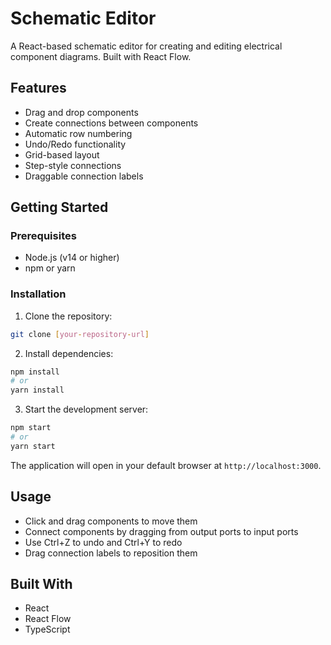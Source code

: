 # Schematic Editor

A React-based schematic editor for creating and editing electrical component diagrams. Built with React Flow.

## Features

- Drag and drop components
- Create connections between components
- Automatic row numbering
- Undo/Redo functionality
- Grid-based layout
- Step-style connections
- Draggable connection labels

## Getting Started

### Prerequisites

- Node.js (v14 or higher)
- npm or yarn

### Installation

1. Clone the repository:
```bash
git clone [your-repository-url]
```

2. Install dependencies:
```bash
npm install
# or
yarn install
```

3. Start the development server:
```bash
npm start
# or
yarn start
```

The application will open in your default browser at `http://localhost:3000`.

## Usage

- Click and drag components to move them
- Connect components by dragging from output ports to input ports
- Use Ctrl+Z to undo and Ctrl+Y to redo
- Drag connection labels to reposition them

## Built With

- React
- React Flow
- TypeScript 